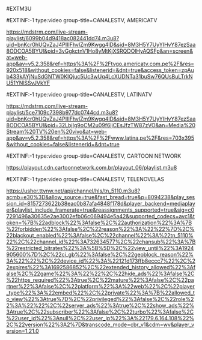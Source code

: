 #EXTM3U

#EXTINF:-1 type:video group-title=CANALESTV, AMERICATV

https://mdstrm.com/live-stream-playlist/6099b04d9418ac082441dd74.m3u8?uid=bnKcr0hUQvZaJ4PIIIFhvlZm9Kwgg4lD&sid=8M3H5Y7UyYIHvY87ezSaa8ODCOA5BYUl&pid=3vGgkctnV1Ho8yMtKjXSRQDOlHyAQSFp&an=screen&at=web-app&av=v5.2.358&ref=https%3A%2F%2Ftvgo.americatv.com.pe%2F&res=920x518&without_cookies=false&listenerid=&dnt=true&access_token=zpAub433kAYjNuSdGNTW0KIQjuc5Uc3wUq4LcXUDNTa31buSw76QUsBuLTrkNU51YNlSSvJVkYF

#EXTINF:-1 type:video group-title=CANALESTV, LATINATV

https://mdstrm.com/live-stream-playlist/5ce7109c7398b977dc0744cd.m3u8?uid=bnKcr0hUQvZaJ4PIIIFhvlZm9Kwgg4lD&sid=8M3H5Y7UyYIHvY87ezSaa8ODCOA5BYUl&pid=32LbjIg9oCM2u09f6ljCEsJfzTW87zVO&an=Media%20Stream%20TV%20en%20vivo&at=web-app&av=v5.2.358&ref=https%3A%2F%2Fwww.latina.pe%2F&res=703x395&without_cookies=false&listenerid=&dnt=true

#EXTINF:-1 type:video group-title=CANALESTV, CARTOON NETWORK

https://playout.cdn.cartoonnetwork.com.br/playout_06/playlist.m3u8

#EXTINF:-1 type:video group-title=CANALESTV, TELENOVELAS

https://usher.ttvnw.net/api/channel/hls/tn_5110.m3u8?acmb=e30%3D&allow_source=true&fast_bread=true&p=8094238&play_session_id=8157273622b38eac0b87afa4848f178d&player_backend=mediaplayer&playlist_include_framerate=true&reassignments_supported=true&sig=c07291496a30635e2ae3002efb06c069494e5a42&supported_codecs=avc1&token=%7B%22adblock%22%3Afalse%2C%22authorization%22%3A%7B%22forbidden%22%3Afalse%2C%22reason%22%3A%22%22%7D%2C%22blackout_enabled%22%3Afalse%2C%22channel%22%3A%22tn_5110%22%2C%22channel_id%22%3A732634577%2C%22chansub%22%3A%7B%22restricted_bitrates%22%3A%5B%5D%2C%22view_until%22%3A1924905600%7D%2C%22ci_gb%22%3Afalse%2C%22geoblock_reason%22%3A%22%22%2C%22device_id%22%3A%22121d173ffb8eccc7%22%2C%22expires%22%3A1692586852%2C%22extended_history_allowed%22%3Afalse%2C%22game%22%3A%22%22%2C%22hide_ads%22%3Afalse%2C%22https_required%22%3Atrue%2C%22mature%22%3Afalse%2C%22partner%22%3Afalse%2C%22platform%22%3A%22web%22%2C%22player_type%22%3A%22embed%22%2C%22private%22%3A%7B%22allowed_to_view%22%3Atrue%7D%2C%22privileged%22%3Afalse%2C%22role%22%3A%22%22%2C%22server_ads%22%3Atrue%2C%22show_ads%22%3Atrue%2C%22subscriber%22%3Afalse%2C%22turbo%22%3Afalse%2C%22user_id%22%3Anull%2C%22user_ip%22%3A%22179.6.164.108%22%2C%22version%22%3A2%7D&transcode_mode=cbr_v1&cdm=wv&player_version=1.21.0
